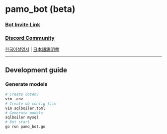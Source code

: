 # pamo_bot (beta)

### [Bot Invite Link](https://discordapp.com/oauth2/authorize?client_id=502450494380179461&permissions=522304&scope=bot)

### [Discord Community](https://discordapp.com/channels/681300669973790824/681482057787899905/681491948258721803)

[한국어설명서](README_ko.md) |
[日本語説明書](README_ja.md)

---

## Development guide

### Generate models
```sh
# Create dotenv
vim .env
# Create db config file
vim sqlboiler.toml
# Generate models
sqlboiler mysql
# Bot start
go run pamo_bot.go
```
